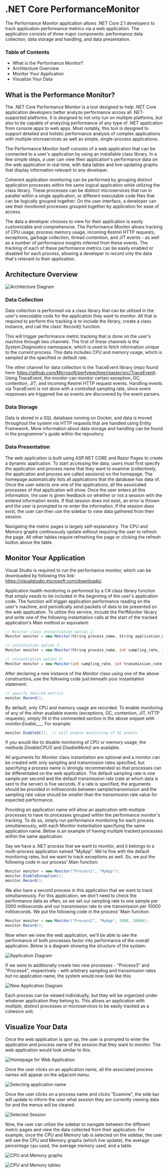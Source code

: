 # .NET Core PerformanceMonitor
The Performance Monitor application allows .NET Core 2.1 developers to track application performance metrics via a web application. The application consists of three major components: performance data collection, data storage and handling, and data presentation. 

### Table of Contents
* What is the Performance Monitor?
* Architecture Overview
* Monitor Your Application
* Visualize Your Data



## What is the Performance Monitor?
The .NET Core Performance Monitor is a tool designed to help .NET Core application developers better analyze performance across all .NET-supported platforms. It is designed to not only run on multiple platforms, but also to be capable of analyzing performance of any type of .NET application from console apps to web apps. Most notably, this tool is designed to support detailed and holistic performance analysis of complex applications with multiple microservices as well as simple, single-process applications.

The Performance Monitor itself consists of a web application that can be connected to a user's application by using an installable class library. In a few simple steps, a user can view their application's performance data on the web application in real time, with data tables and live-updating graphs that display information relevant to any developer.

Coherent application monitoring can be performed by grouping distinct application processes within the same logical application while utilizing the class library. These processes can be distinct microservices that run in parallel within a single application, or different executable code files that can be logically grouped together. On the user interface, a developer can see their monitored processes grouped together by application for ease of access.

The data a developer chooses to view for their application is easily customizable and comprehensive. The Performance Monitor allows tracking of CPU usage, process memory usage, incoming Kestrel HTTP requests, exceptions, garbage collection, thread contention, and JIT events - as well as a number of performance insights inferred from these events. The tracking of each of these performance metrics can be easily enabled or disabled for each process, allowing a developer to record only the data that's relevant to their application.



## Architecture Overview

![Architecture Diagram](docs/Photos/Architecture.PNG)

### Data Collection
Data collection is performed via a class library that can be utilized in the user's executable code for the application they want to monitor. All that is required to perform this tracking is to include the library, create a class instance, and call the class' Record() function.

This will trigger performance metric tracking that is done on the user's machine through two channels. The first of these channels is the _System.Diagnostics_ namespace, which is used to fetch information unique to the current process. This data includes CPU and memory usage, which is sampled at the specified or default rate.

The other channel for data collection is the TraceEvent library (repo found here: https://github.com/Microsoft/perfview/tree/master/src/TraceEvent). Using TraceEvent, the monitor can monitor certain exception, GC, contention, JIT, and incoming Kestrel HTTP request events. Handling events via TraceEvent is not done with a controlled sampling rate, since event responses are triggered live as events are discovered by the event parsers.

### Data Storage
Data is stored in a SQL database running on Docker, and data is moved throughout the system via HTTP requests that are handled using Entity Framework. More information about data storage and handling can be found in the programmer's guide within the repository.

### Data Presentation
The web application is built using ASP.NET CORE and Razor Pages to create a dynamic application. To start accessing the data, users must first specify the application and process name that they want to examine (collectively, the application and process are called sessions) on the homepage. The homepage automatically lists all applications that the database has data of. Once the user selects one one of the applications, all the assoicated processes of that application will show. Once the user enters all this information, the user is given feedback on whether or not a session with the entered information exists. If that session does not exist, an error is thrown and the user is prompted to re-enter the information. If the session does exist, the user can then use the sidebar to view data gathered from their session.

Navigating the metric pages is largely self-explanatory. The CPU and Memory graphs continuously update without requiring the user to refresh the page. All other tables require refreshing the page or clicking the refresh button above the table.

## Monitor Your Application

Visual Studio is required to run the performance monitor, which can be downloaded by following this link: https://visualstudio.microsoft.com/downloads/.

Application health monitoring is performed by a C# class library function that simply needs to be included in the beginning of the user's application code. The function will trigger application performance reading on the user's machine, and periodically send packets of data to be presented on the web application. To utilize this service, include the PerfMonitor library and write one of the following instantiation calls at the start of the tracked application's Main method or equivalent:

```cs
// Monitor class instantiation option 1:
Monitor monitor = new Monitor(String process_name, String application_name, int sampling_rate, int transmission_rate);

// instatiation option 2:
Monitor monitor = new Monitor(String process_name, int sampling_rate, int transmission_rate);

// instantiation option 3:
Monitor monitor = new Monitor(int sampling_rate, int transmission_rate);
```

After declaring a new instance of the _Monitor_ class using one of the above constructors, use the following code just beneath your instantiation statement:

```cs
// specify desired metrics
monitor.Record();
```

By default, only CPU and memory usage are recorded. To enable monitoring of any of the other available events (exceptions, GC, contention, JIT, HTTP requests), simply fill in the commented section in the above snippet with _monitor.Enable____. For example:

```cs
monitor.EnableGC();  // will enable monitoring of GC events
```

If you would like to disable monitoring of CPU or memory usage, the methods _DisableCPU()_ and _DisableMem()_ are available.

All arguments for _Monitor_ class instantiation are optional and a monitor can be created with only sampling and transmission rates specified, but specifying a process name is strongly recommended so that processes can be differentated on the web application. The default sampling rate is one sample per second and the default transmission rate (rate at which data is sent to the server) is five seconds. If a rate is specified, the arguments should be provided in milliseconds between sample/transmission and the sampling rate value should be smaller than the transmission rate value for expected performance.

Providing an application name will allow an application with multiple processes to have its processes grouped within the performance monitor's tracking. To do so, simply run performance monitoring for each process simultaneously, with each Monitor instantiation specifying the same application name. Below is an example of having multiple tracked processes within the same application:

Say we have a .NET process that we want to monitor, and it belongs to a multi-process application named "MyApp". We're fine with the default monitoring rates, but we want to track exceptions as well. So, we put the following code in our process' Main function:

```cs
Monitor monitor = new Monitor("Process1", "MyApp");
monitor.EnableException();
monitor.Record();
```

We also have a second process in this application that we want to track simultaneously. For this application, we don't need to check the performance data as often, so we set our sampling rate to one sample per 2000 milliseconds and our transmission rate to one transmission per 10000 milliseconds. We put the following code in the process' Main function:

```cs
Monitor monitor = new Monitor("Process2", "MyApp", 2000, 10000);
monitor.Record();
```

Now when we view the web application, we'll be able to see the performance of both processes factor into performance of the overall application. Below is a diagram showing the structure of the system:

![Application Diagram](docs/Photos/Application.png)

If we were to additionally create two new processes - "Process3" and "Process4", respectively - with arbitrary sampling and transmission rates but no application name, the system would now look like this:

![New Application Diagram](docs/Photos/Applications.png)

Each process can be viewed individually, but they will be organized under whatever application they belong to. This allows an application with multiple, distinct processes or microservices to be easily tracked as a cohesive unit.



## Visualize Your Data

Once the web application is spin up, the user is prompted to enter the application and process name of the session that they want to monitor. The web application would look similar to this.

![Homepage for Web Application](docs/Photos/landingHomepage.PNG)

Once the user clicks on an application name, all the associated process names will appear on the adjacent menu. 

![Selecting application name](docs/Photos/selectingApplication.PNG)

Once the user clicks on a process name and clicks "Examine", the side bar will update to inform the user what session they are currently viewing data for and the menus will be cleared. 

![Selected Session](docs/Photos/updatingSideBartoSession.PNG)

Now, the user can utilize the sidebar to navigate between the different metric pages and view the data collected from their application. For example, once the CPU and Memory tab is selected on the sidebar, the user will see the CPU and Memory graphs (which live update), the average percentage cpu used, the average memory used, and a table. 

![CPU and Memory graphs](docs/Photos/cpuMemGraphs.PNG)

![CPU and Memory tables](docs/Photos/tables.PNG)

